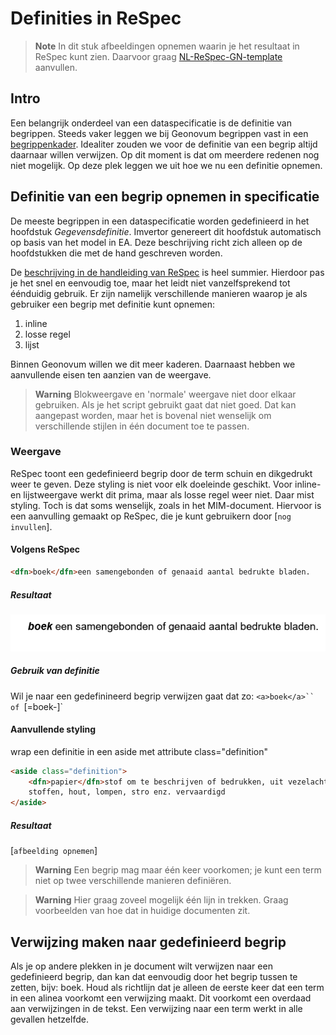 # Definities in ReSpec

> **Note**
> In dit stuk afbeeldingen opnemen waarin je het resultaat in ReSpec kunt zien. Daarvoor graag [NL-ReSpec-GN-template](https://geonovum.github.io/NL-ReSpec-GN-template/) aanvullen.

## Intro

Een belangrijk onderdeel van een dataspecificatie is de definitie van begrippen. Steeds vaker leggen we bij Geonovum begrippen vast in een [begrippenkader](https://definities.geostandaarden.nl/nl/). Idealiter zouden we voor de definitie van een begrip altijd daarnaar willen verwijzen. Op dit moment is dat om meerdere redenen nog niet mogelijk. Op deze plek leggen we uit hoe we nu een definitie opnemen.

## Definitie van een begrip opnemen in specificatie

De meeste begrippen in een dataspecificatie worden gedefinieerd in het hoofdstuk _Gegevensdefinitie_. Imvertor genereert dit hoofdstuk automatisch op basis van het model in EA. Deze beschrijving richt zich alleen op de hoofdstukken die met de hand geschreven worden.

De [beschrijving in de handleiding van ReSpec](https://respec.org/docs/#definitions-and-linking) is heel summier. Hierdoor pas je het snel en eenvoudig toe, maar het leidt niet vanzelfsprekend tot éénduidig gebruik. Er zijn namelijk verschillende manieren waarop je als gebruiker een begrip met definitie kunt opnemen:

1.  inline
1.  losse regel
1.  lijst

Binnen Geonovum willen we dit meer kaderen. Daarnaast hebben we aanvullende eisen ten aanzien van de weergave.

> **Warning**
> Blokweergave en 'normale' weergave niet door elkaar gebruiken. Als je het script gebruikt gaat dat niet goed. Dat kan aangepast worden, maar het is bovenal niet wenselijk om verschillende stijlen in één document toe te passen.

### Weergave

ReSpec toont een gedefinieerd begrip door de term schuin en dikgedrukt weer te geven. Deze styling is niet voor elk doeleinde geschikt. Voor inline- en lijstweergave werkt dit prima, maar als losse regel weer niet. Daar mist styling. Toch is dat soms wenselijk, zoals in het MIM-document. Hiervoor is een aanvulling gemaakt op ReSpec, die je kunt gebruikern door [`nog invullen`].

#### Volgens ReSpec

```markdown
<dfn>boek</dfn>een samengebonden of genaaid aantal bedrukte bladen.
```

##### Resultaat

![Voorbeeld van definitie in ReSpec](media/ReSpec-definitie.png)

##### Gebruik van definitie

Wil je naar een gedefinineerd begrip verwijzen gaat dat zo: `<a>boek</a>`` of `[=boek-]`

#### Aanvullende styling

wrap een definitie in een aside met attribute class="definition"

```html
<aside class="definition">
    <dfn>papier</dfn>stof om te beschrijven of bedrukken, uit vezelachtige
    stoffen, hout, lompen, stro enz. vervaardigd
</aside>
```

##### Resultaat

[`afbeelding opnemen`]

<!-- In guide NL-ReSpec-GN-template ook css voor dfn-box opnemen. Die gebruikt `<aside>` met extra attribuut, dus dan kan ik voorbeeld met en voorbeeld zonder attribuut laten zien -->

> **Warning**
> Een begrip mag maar één keer voorkomen; je kunt een term niet op twee verschillende manieren definiëren.

<!-- Maar het komt ook voor dat je losse termen op verschillende plekken in je document wilt definieren. Dus niet in lijstvorm -->

> **Warning**
> Hier graag zoveel mogelijk één lijn in trekken. Graag voorbeelden van hoe dat in huidige documenten zit.

## Verwijzing maken naar gedefinieerd begrip

Als je op andere plekken in je document wilt verwijzen naar een gedefinieerd begrip, dan kan dat eenvoudig door het begrip tussen <a></a> te zetten, bijv: <a>boek</a>. Houd als richtlijn dat je alleen de eerste keer dat een term in een alinea voorkomt een verwijzing maakt. Dit voorkomt een overdaad aan verwijzingen in de tekst. Een verwijzing naar een term werkt in alle gevallen hetzelfde.

<!-- ## Wanneer zelf term definieeren, wanneer verwijzen naar

Index
Begrippen gedefinieerd door deze specificatie
https://respec.org/docs/#definitions-and-linking

Begrippen gedefineerd door verwijzing.
https://respec.org/docs/#referencing-terms-from-other-specifications

bladzijde
één kant van een blad uit een boek, krant, tijdschrift enz.

kaft
papieren omslag om een boek of schrift -->
